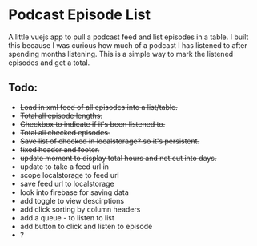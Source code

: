 # Podcast Episode List
A little vuejs app to pull a podcast feed and list episodes in a table. I built this because I was curious how much of a podcast I has listened to after spending months listening. This is a simple way to mark the listened episodes and get a total.

## Todo:
* ~~Load in xml feed of all episodes into a list/table.~~
* ~~Total all episode lengths.~~
* ~~Checkbox to indicate if it's been listened to.~~
* ~~Total all checked episodes.~~
* ~~Save list of checked in localstorage? so it's persistent.~~
* ~~fixed header and footer.~~
* ~~update moment to display total hours and not cut into days.~~
* ~~update to take a feed url in~~
* scope localstorage to feed url
* save feed url to localstorage
* look into firebase for saving data
* add toggle to view descirptions
* add click sorting by column headers
* add a queue - to listen to list
* add button to click and listen to episode
* ?
